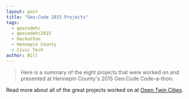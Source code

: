 ```yaml
---
layout: post
title: "Geo:Code 2015 Projects" 
tags:
  - geocodehc 
  - geocodehc2015
  - Hackathon
  - Hennepin County
  - Civic Tech
author: Bill
---
```


> Here is a summary of the eight projects that were worked on and presented at
> Hennepin County's 2015 Geo:Code Code-a-thon.

Read more about all of the great projects worked on at [Open Twin Cities][1].

 [1]: http://opentwincities.org/2015/02/22/geocode-projects/
